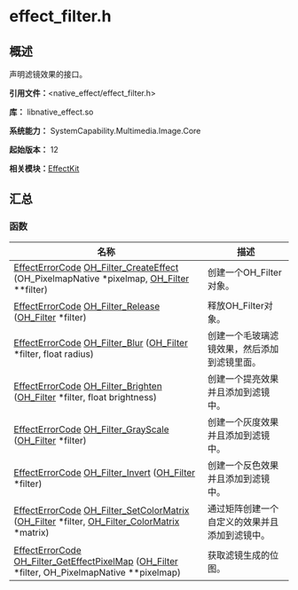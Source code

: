 # effect_filter.h


## 概述

声明滤镜效果的接口。

**引用文件：**&lt;native_effect/effect_filter.h&gt;

**库：** libnative_effect.so

**系统能力：** SystemCapability.Multimedia.Image.Core

**起始版本：** 12

**相关模块：**[EffectKit](effect_kit.md)


## 汇总


### 函数

| 名称 | 描述 | 
| -------- | -------- |
| [EffectErrorCode](effect_kit.md#effecterrorcode) [OH_Filter_CreateEffect](effect_kit.md#oh_filter_createeffect) (OH_PixelmapNative \*pixelmap, [OH_Filter](_o_h___filter.md) \*\*filter) | 创建一个OH_Filter对象。 | 
| [EffectErrorCode](effect_kit.md#effecterrorcode) [OH_Filter_Release](effect_kit.md#oh_filter_release) ([OH_Filter](_o_h___filter.md) \*filter) | 释放OH_Filter对象。 | 
| [EffectErrorCode](effect_kit.md#effecterrorcode) [OH_Filter_Blur](effect_kit.md#oh_filter_blur) ([OH_Filter](_o_h___filter.md) \*filter, float radius) | 创建一个毛玻璃滤镜效果，然后添加到滤镜里面。 | 
| [EffectErrorCode](effect_kit.md#effecterrorcode) [OH_Filter_Brighten](effect_kit.md#oh_filter_brighten) ([OH_Filter](_o_h___filter.md) \*filter, float brightness) | 创建一个提亮效果并且添加到滤镜中。 | 
| [EffectErrorCode](effect_kit.md#effecterrorcode) [OH_Filter_GrayScale](effect_kit.md#oh_filter_grayscale) ([OH_Filter](_o_h___filter.md) \*filter) | 创建一个灰度效果并且添加到滤镜中。 | 
| [EffectErrorCode](effect_kit.md#effecterrorcode) [OH_Filter_Invert](effect_kit.md#oh_filter_invert) ([OH_Filter](_o_h___filter.md) \*filter) | 创建一个反色效果并且添加到滤镜中。 | 
| [EffectErrorCode](effect_kit.md#effecterrorcode) [OH_Filter_SetColorMatrix](effect_kit.md#oh_filter_setcolormatrix) ([OH_Filter](_o_h___filter.md) \*filter, [OH_Filter_ColorMatrix](_o_h___filter___color_matrix.md) \*matrix) | 通过矩阵创建一个自定义的效果并且添加到滤镜中。 | 
| [EffectErrorCode](effect_kit.md#effecterrorcode) [OH_Filter_GetEffectPixelMap](effect_kit.md#oh_filter_geteffectpixelmap) ([OH_Filter](_o_h___filter.md) \*filter, OH_PixelmapNative \*\*pixelmap) | 获取滤镜生成的位图。 | 
